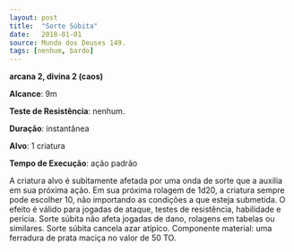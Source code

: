 ```yaml
---
layout: post
title:  "Sorte Súbita"
date:   2018-01-01
source: Mundo dos Deuses 149.
tags: [nenhum, bardo]
---
```


**arcana 2, divina 2 (caos)**

**Alcance**: 9m

**Teste de Resistência**: nenhum.

**Duração**: instantânea

**Alvo**: 1 criatura

**Tempo de Execução**: ação padrão

A criatura alvo é subitamente afetada por uma onda de sorte que a auxilia em sua próxima ação. Em sua próxima rolagem de 1d20, a criatura sempre pode escolher 10, não importando as condições a que esteja submetida. O efeito é válido para jogadas de ataque, testes de resistência, habilidade e perícia. Sorte súbita não afeta jogadas de dano, rolagens em tabelas ou similares. Sorte súbita cancela azar atípico.
Componente material: uma ferradura de prata maciça no valor de 50 TO.
